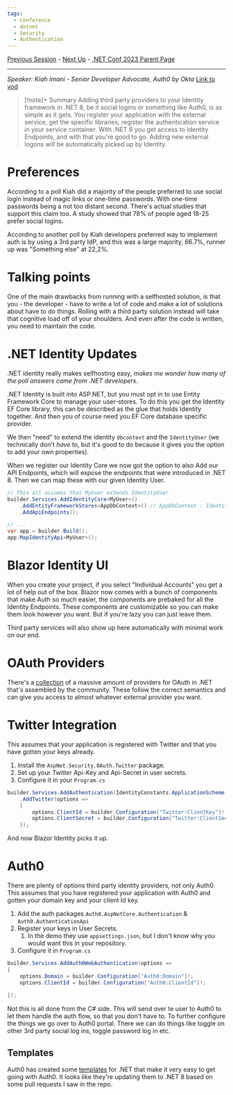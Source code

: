 ```yaml
---
tags:
  - Conference
  - dotnet
  - Security
  - Authentication
---
```

[Previous Session](ASP.NET%20Basics%20for%20Experts.md) - [Next Up](GitHub%20Copilot%20Tips%20for%20.NET%20Developers.md) - [.NET Conf 2023 Parent Page](README.md)

---
_Speaker: Kiah Imani - Senior Developer Advocate, Auth0 by Okta_ 
[Link to vod](https://youtu.be/X7VmmVLtI7c)

>[!note]+ Summary
>Adding third party providers to your Identity framework in .NET 8, be it social logins or something like Auth0, is as simple as it gets. You register your application with the external service, get the specific libraries, register the authentication service in your service container. With .NET 8 you get access to Identity Endpoints, and with that you're good to go. Adding new external logons will be automatically picked up by Identity.
# Preferences
According to a poll Kiah did a majority of the people preferred to use social login instead of magic links or one-time passwords. With one-time passwords being a not too distant second. There's actual studies that support this claim too. A study showed that 78% of people aged 18-25 prefer social logins. 

According to another poll by Kiah developers preferred way to implement auth is by using a 3rd party IdP, and this was a large majority, 66.7%, runner up was "Something else" at 22,2%. 
# Talking points
One of the main drawbacks from running with a selfhosted solution, is that you - the developer - have to write a lot of code and make a lot of solutions about have to do things. Rolling with a third party solution instead will take that cognitive load off of your shoulders. And even after the code is written, you need to maintain the code.
# .NET Identity Updates
.NET identity really makes selfhosting easy, _makes me wonder how many of the poll answers came from .NET developers_. 

.NET Identity is built into ASP.NET, but you must opt in to use Entity Framework Core to manage your user-stores. To do this you get the Identity EF Core library, this can be described as the glue that holds Identity together. And then you of course need you EF Core database specific provider.

We then "need" to extend the identity `dbcontext` and the `IdentityUser` (we technically don't _have_ to, but it's good to do because it gives you the option to add your own properties).

When we register our Identity Core we now got the option to also Add our API Endpoints, which will expose the endpoints that were introduced in .NET 8. Then we can map these with our given Identity User.
```csharp
// This all assumes that MyUser extends IdentityUser
builder.Services.AddIdentityCore<MyUser>()
	.AddEntityFrameworkStores<AppDbContext>() // AppDbContext : IdentityDbContext
	.AddApiEndpoints();

// ...
var app = builder.Build();
app.MapIdentityApi<MyUser>();
```
# Blazor Identity UI
When you create your project, if you select "Individual Accounts" you get a lot of help out of the box. Blazor now comes with a bunch of components that make Auth so much easier, the components are prebaked for all the Identity Endpoints. These components are customizable so you can make them look however you want. But if you're lazy you can just leave them. 

Third party services will also show up here automatically with minimal work on our end.
# OAuth Providers
There's a [collection](https://github.com/aspnet-contrib/AspNet.Security.OAuth.Providers) of a massive amount of providers for OAuth in .NET that's assembled by the community. These follow the correct semantics and can give you access to almost whatever external provider you want.
# Twitter Integration
This assumes that your application is registered with Twitter and that you have gotten your keys already.
1. Install the `AspNet.Security.OAuth.Twitter` package.
2. Set up your Twitter Api-Key and Api-Secret in user secrets.
3. Configure it in your `Program.cs`
```csharp
builder.Services.AddAuthentication(IdentityConstants.ApplicationScheme)
	.AddTwitter(options => 
	{
		options.ClientId = builder.Configuration["Twitter:ClientKey"]!;
		options.ClientSecret = builder.Configuration["Twitter:ClientSecret"]!;
	});
```

And now Blazor Identity picks it up.
# Auth0
There are plenty of options third party identity providers, not only Auth0. This assumes that you have registered your application with Auth0 and gotten your domain key and your client Id key.
1. Add the auth packages `Auth0.AspNetCore.Authentication` & `Auth0.AuthenticationApi`
2. Register your keys in User Secrets.
	1. In the demo they use `appsettings.json`, but I don't know why you would want this in your repository.
3. Configure it in `Program.cs`
```csharp
builder.Services.AddAuth0WebAuthentication(options => 
{
	options.Domain = builder.Configuration["Auth0:Domain"]!;
	options.ClientId = builder.Configuration["Auth0:ClientId"]!;
	
});
```
Not this is all done from the C# side. This will send over te user to Auth0 to let them handle the auth flow, so that you don't have to. To further configure the things we go over to Auth0 portal. There we can do things like toggle on other 3rd party social log ins, toggle password log in etc.
## Templates
Auth0 has created some [templates](https://github.com/auth0/auth0-dotnet-templates) for .NET that make it very easy to get going with Auth0. It looks like they're updating them to .NET 8 based on some pull requests I saw in the repo.